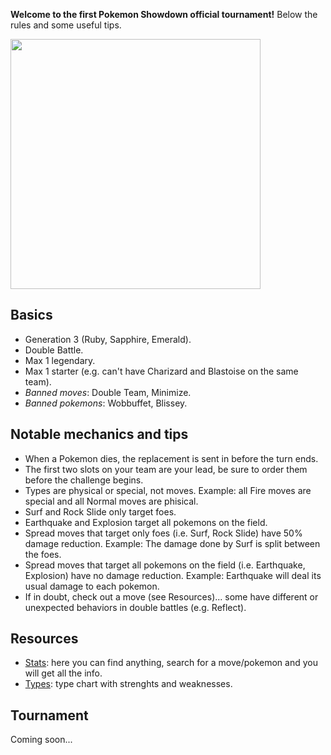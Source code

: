 **Welcome to the first Pokemon Showdown official tournament!** Below the rules and some useful tips.

<img src="https://i.pinimg.com/originals/87/e1/68/87e168675e78d16e2fd26bbeefc400c9.jpg" width="400">

## Basics
- Generation 3 (Ruby, Sapphire, Emerald).
- Double Battle.
- Max 1 legendary.
- Max 1 starter (e.g. can't have Charizard and Blastoise on the same team).
- *Banned moves*: Double Team, Minimize.
- *Banned pokemons*: Wobbuffet, Blissey.

## Notable mechanics and tips
- When a Pokemon dies, the replacement is sent in before the turn ends.
- The first two slots on your team are your lead, be sure to order them before the challenge begins.
- Types are physical or special, not moves. Example: all Fire moves are special and all Normal moves are phisical.
- Surf and Rock Slide only target foes.
- Earthquake and Explosion target all pokemons on the field.
- Spread moves that target only foes (i.e. Surf, Rock Slide) have 50% damage reduction. Example: The damage done by Surf is split between the foes.
- Spread moves that target all pokemons on the field (i.e. Earthquake, Explosion) have no damage reduction. Example: Earthquake will deal its usual damage to each pokemon.
- If in doubt, check out a move (see Resources)... some have different or unexpected behaviors in double battles (e.g. Reflect).

## Resources
- [Stats](https://www.smogon.com/dex/rs/pokemon/): here you can find anything, search for a move/pokemon and you will get all the info.
- [Types](https://upload.wikimedia.org/wikipedia/commons/thumb/9/97/Pokemon_Type_Chart.svg/2048px-Pokemon_Type_Chart.svg.png): type chart with strenghts and weaknesses.

## Tournament
Coming soon...
